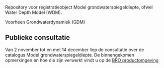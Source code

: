 Repository voor registratieobject Model grondwaterspiegeldiepte, ofwel Water Depth Model (WDM). 

Voorheen Grondwaterdynamiek (GDM)

## Publieke consultatie
Van 2 november tot en met 14 december liep de consultatie over de catalogus Model grondwaterspiegeldiepte. De binnengekomen opmerkingen en hoe die zijn verwerkt vindt u op de [BRO productomgeving][1]


[1]: https://bro-productomgeving.nl/bpo/latest/modellen/model-grondwaterspiegeldiepte-wdm/wdm-catalogus/wdm-verslag-publieke-consultatie-catalogus-0-9
